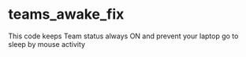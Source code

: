 # teams_awake_fix
This code keeps Team status always ON and prevent your laptop go to sleep by mouse activity
